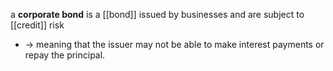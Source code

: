 a **corporate bond** is a [[bond]] issued by businesses and are subject to [[credit]] risk
* -> meaning that the issuer may not be able to make interest payments or repay the principal.